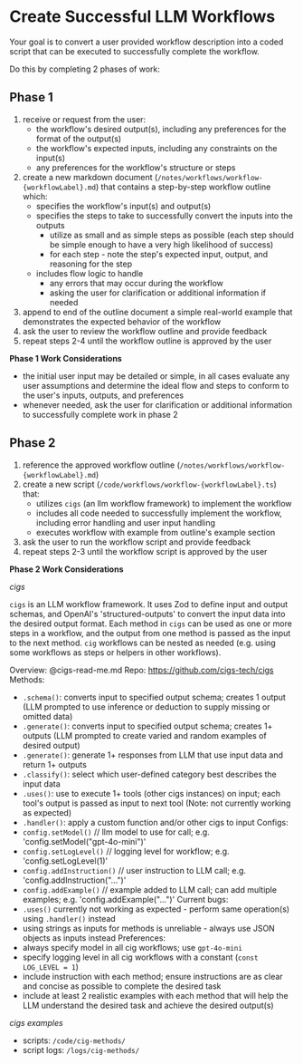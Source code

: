 # Create Successful LLM Workflows

Your goal is to convert a user provided workflow description into a 
coded script that can be executed to successfully complete the workflow.

Do this by completing 2 phases of work:

## Phase 1

1. receive or request from the user:
   - the workflow's desired output(s), including any preferences for the format of the output(s)
   - the workflow's expected inputs, including any constraints on the input(s)
   - any preferences for the workflow's structure or steps
2. create a new markdown document (`/notes/workflows/workflow-{workflowLabel}.md`) that contains a step-by-step workflow outline which:
   - specifies the workflow's input(s) and output(s)
   - specifies the steps to take to successfully convert the inputs into the outputs
     - utilize as small and as simple steps as possible (each step should be simple enough to have a very high likelihood of success)
     - for each step - note the step's expected input, output, and reasoning for the step
   - includes flow logic to handle
     - any errors that may occur during the workflow
     - asking the user for clarification or additional information if needed
3. append to end of the outline document a simple real-world example that demonstrates the expected behavior of the workflow
4. ask the user to review the workflow outline and provide feedback
5. repeat steps 2-4 until the workflow outline is approved by the user

**Phase 1 Work Considerations**

- the initial user input may be detailed or simple, in all cases evaluate any user assumptions 
  and determine the ideal flow and steps to conform to the user's inputs, outputs, and preferences
- whenever needed, ask the user for clarification or additional information
  to successfully complete work in phase 2

## Phase 2

1. reference the approved workflow outline (`/notes/workflows/workflow-{workflowLabel}.md`)
2. create a new script (`/code/workflows/workflow-{workflowLabel}.ts`) that:
   - utilizes `cigs` (an llm workflow framework) to implement the workflow
   - includes all code needed to successfully implement the workflow, including error handling and user input handling
   - executes workflow with example from outline's example section
3. ask the user to run the workflow script and provide feedback
4. repeat steps 2-3 until the workflow script is approved by the user

**Phase 2 Work Considerations**

_cigs_

`cigs` is an LLM workflow framework. It uses Zod to define input and output schemas, and OpenAI's 'structured-outputs' to convert the input data into the desired output format. Each method in `cigs` can be used as one or more steps in a workflow, and the output from one method is passed as the input to the next method. `cig` workflows can be nested as needed (e.g. using some workflows as steps or helpers in other workflows).

Overview: @cigs-read-me.md
Repo: https://github.com/cigs-tech/cigs
Methods:
  - `.schema()`: converts input to specified output schema; creates 1 output (LLM prompted to use inference or deduction to supply missing or omitted data)
  - `.generate()`: converts input to specified output schema; creates 1+ outputs (LLM prompted to create varied and random examples of desired output)
  - `.generate()`: generate 1+ responses from LLM that use input data and return 1+ outputs
  - `.classify()`: select which user-defined category best describes the input data
  - `.uses()`: use to execute 1+ tools (other cigs instances) on input; each tool's output is passed as input to next tool (Note: not currently working as expected)
  - `.handler()`: apply a custom function and/or other cigs to input
Configs:
  - `config.setModel()` // llm model to use for call; e.g. 'config.setModel("gpt-4o-mini")'
  - `config.setLogLevel()` // logging level for workflow; e.g. 'config.setLogLevel(1)'
  - `config.addInstruction()` // user instruction to LLM call; e.g. 'config.addInstruction("...")'
  - `config.addExample()` // example added to LLM call; can add multiple examples; e.g. 'config.addExample("...")'
Current bugs:
  - `.uses()` currently not working as expected - perform same operation(s) using `.handler()` instead
  - using strings as inputs for methods is unreliable - always use JSON objects as inputs instead
Preferences:
  - always specify model in all cig workflows; use `gpt-4o-mini`
  - specify logging level in all cig workflows with a constant (`const LOG_LEVEL = 1`)
  - include instruction with each method; ensure instructions are as clear and concise as possible to complete the desired task
  - include at least 2 realistic examples with each method that will help the LLM understand the desired task and achieve the desired output(s)

_cigs examples_

- scripts: `/code/cig-methods/`
- script logs: `/logs/cig-methods/`